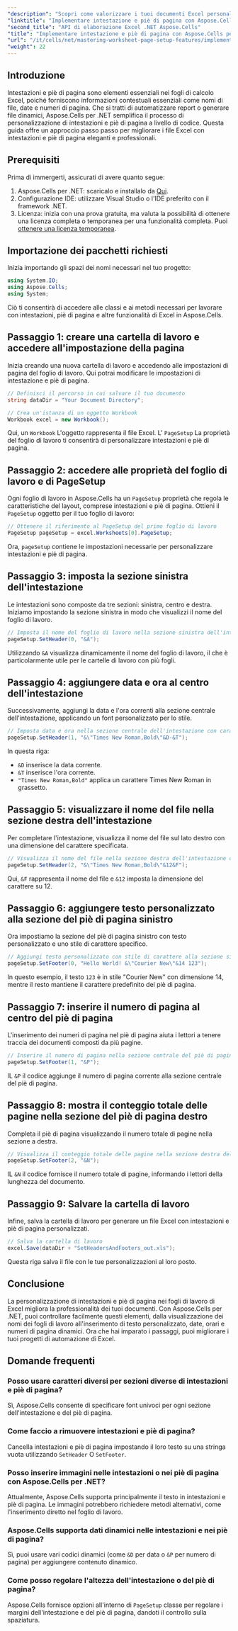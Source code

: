 ```yaml
---
"description": "Scopri come valorizzare i tuoi documenti Excel personalizzando programmaticamente intestazioni e piè di pagina con Aspose.Cells per .NET. Questa guida completa ti guiderà passo dopo passo, dalla configurazione della cartella di lavoro all'inserimento dinamico del nome del foglio di lavoro."
"linktitle": "Implementare intestazione e piè di pagina con Aspose.Cells per .NET"
"second_title": "API di elaborazione Excel .NET Aspose.Cells"
"title": "Implementare intestazione e piè di pagina con Aspose.Cells per .NET"
"url": "/it/cells/net/mastering-worksheet-page-setup-features/implement-header-footer/"
"weight": 22
---
```


## Introduzione

Intestazioni e piè di pagina sono elementi essenziali nei fogli di calcolo Excel, poiché forniscono informazioni contestuali essenziali come nomi di file, date e numeri di pagina. Che si tratti di automatizzare report o generare file dinamici, Aspose.Cells per .NET semplifica il processo di personalizzazione di intestazioni e piè di pagina a livello di codice. Questa guida offre un approccio passo passo per migliorare i file Excel con intestazioni e piè di pagina eleganti e professionali.

## Prerequisiti

Prima di immergerti, assicurati di avere quanto segue:

1. Aspose.Cells per .NET: scaricalo e installalo da [Qui](https://releases.aspose.com/cells/net/).
2. Configurazione IDE: utilizzare Visual Studio o l'IDE preferito con il framework .NET.
3. Licenza: inizia con una prova gratuita, ma valuta la possibilità di ottenere una licenza completa o temporanea per una funzionalità completa. Puoi [ottenere una licenza temporanea](https://purchase.aspose.com/temporary-license/).

## Importazione dei pacchetti richiesti

Inizia importando gli spazi dei nomi necessari nel tuo progetto:

```csharp
using System.IO;
using Aspose.Cells;
using System;
```

Ciò ti consentirà di accedere alle classi e ai metodi necessari per lavorare con intestazioni, piè di pagina e altre funzionalità di Excel in Aspose.Cells.

## Passaggio 1: creare una cartella di lavoro e accedere all'impostazione della pagina

Inizia creando una nuova cartella di lavoro e accedendo alle impostazioni di pagina del foglio di lavoro. Qui potrai modificare le impostazioni di intestazione e piè di pagina.

```csharp
// Definisci il percorso in cui salvare il tuo documento
string dataDir = "Your Document Directory";

// Crea un'istanza di un oggetto Workbook
Workbook excel = new Workbook();
```

Qui, un `Workbook` L'oggetto rappresenta il file Excel. L' `PageSetup` La proprietà del foglio di lavoro ti consentirà di personalizzare intestazioni e piè di pagina.

## Passaggio 2: accedere alle proprietà del foglio di lavoro e di PageSetup

Ogni foglio di lavoro in Aspose.Cells ha un `PageSetup` proprietà che regola le caratteristiche del layout, comprese intestazioni e piè di pagina. Ottieni il `PageSetup` oggetto per il tuo foglio di lavoro:

```csharp
// Ottenere il riferimento al PageSetup del primo foglio di lavoro
PageSetup pageSetup = excel.Worksheets[0].PageSetup;
```

Ora, `pageSetup` contiene le impostazioni necessarie per personalizzare intestazioni e piè di pagina.

## Passaggio 3: imposta la sezione sinistra dell'intestazione

Le intestazioni sono composte da tre sezioni: sinistra, centro e destra. Iniziamo impostando la sezione sinistra in modo che visualizzi il nome del foglio di lavoro.

```csharp
// Imposta il nome del foglio di lavoro nella sezione sinistra dell'intestazione
pageSetup.SetHeader(0, "&A");
```

Utilizzando `&A` visualizza dinamicamente il nome del foglio di lavoro, il che è particolarmente utile per le cartelle di lavoro con più fogli.

## Passaggio 4: aggiungere data e ora al centro dell'intestazione

Successivamente, aggiungi la data e l'ora correnti alla sezione centrale dell'intestazione, applicando un font personalizzato per lo stile.

```csharp
// Imposta data e ora nella sezione centrale dell'intestazione con carattere in grassetto
pageSetup.SetHeader(1, "&\"Times New Roman,Bold\"&D-&T");
```

In questa riga:
- `&D` inserisce la data corrente.
- `&T` inserisce l'ora corrente.
- `"Times New Roman,Bold"` applica un carattere Times New Roman in grassetto.

## Passaggio 5: visualizzare il nome del file nella sezione destra dell'intestazione

Per completare l'intestazione, visualizza il nome del file sul lato destro con una dimensione del carattere specificata.

```csharp
// Visualizza il nome del file nella sezione destra dell'intestazione con dimensione del carattere personalizzata
pageSetup.SetHeader(2, "&\"Times New Roman,Bold\"&12&F");
```

Qui, `&F` rappresenta il nome del file e `&12` imposta la dimensione del carattere su 12.

## Passaggio 6: aggiungere testo personalizzato alla sezione del piè di pagina sinistro

Ora impostiamo la sezione del piè di pagina sinistro con testo personalizzato e uno stile di carattere specifico.

```csharp
// Aggiungi testo personalizzato con stile di carattere alla sezione sinistra del piè di pagina
pageSetup.SetFooter(0, "Hello World! &\"Courier New\"&14 123");
```

In questo esempio, il testo `123` è in stile "Courier New" con dimensione 14, mentre il resto mantiene il carattere predefinito del piè di pagina.

## Passaggio 7: inserire il numero di pagina al centro del piè di pagina

L'inserimento dei numeri di pagina nel piè di pagina aiuta i lettori a tenere traccia dei documenti composti da più pagine.

```csharp
// Inserire il numero di pagina nella sezione centrale del piè di pagina
pageSetup.SetFooter(1, "&P");
```

IL `&P` il codice aggiunge il numero di pagina corrente alla sezione centrale del piè di pagina.

## Passaggio 8: mostra il conteggio totale delle pagine nella sezione del piè di pagina destro

Completa il piè di pagina visualizzando il numero totale di pagine nella sezione a destra.

```csharp
// Visualizza il conteggio totale delle pagine nella sezione destra del piè di pagina
pageSetup.SetFooter(2, "&N");
```

IL `&N` il codice fornisce il numero totale di pagine, informando i lettori della lunghezza del documento.

## Passaggio 9: Salvare la cartella di lavoro

Infine, salva la cartella di lavoro per generare un file Excel con intestazioni e piè di pagina personalizzati.

```csharp
// Salva la cartella di lavoro
excel.Save(dataDir + "SetHeadersAndFooters_out.xls");
```

Questa riga salva il file con le tue personalizzazioni al loro posto.

## Conclusione

La personalizzazione di intestazioni e piè di pagina nei fogli di lavoro di Excel migliora la professionalità dei tuoi documenti. Con Aspose.Cells per .NET, puoi controllare facilmente questi elementi, dalla visualizzazione dei nomi dei fogli di lavoro all'inserimento di testo personalizzato, date, orari e numeri di pagina dinamici. Ora che hai imparato i passaggi, puoi migliorare i tuoi progetti di automazione di Excel.

## Domande frequenti

### Posso usare caratteri diversi per sezioni diverse di intestazioni e piè di pagina?
Sì, Aspose.Cells consente di specificare font univoci per ogni sezione dell'intestazione e del piè di pagina.

### Come faccio a rimuovere intestazioni e piè di pagina?
Cancella intestazioni e piè di pagina impostando il loro testo su una stringa vuota utilizzando `SetHeader` O `SetFooter`.

### Posso inserire immagini nelle intestazioni o nei piè di pagina con Aspose.Cells per .NET?
Attualmente, Aspose.Cells supporta principalmente il testo in intestazioni e piè di pagina. Le immagini potrebbero richiedere metodi alternativi, come l'inserimento diretto nel foglio di lavoro.

### Aspose.Cells supporta dati dinamici nelle intestazioni e nei piè di pagina?  
Sì, puoi usare vari codici dinamici (come `&D` per data o `&P` per numero di pagina) per aggiungere contenuto dinamico.

### Come posso regolare l'altezza dell'intestazione o del piè di pagina?  
Aspose.Cells fornisce opzioni all'interno di `PageSetup` classe per regolare i margini dell'intestazione e del piè di pagina, dandoti il controllo sulla spaziatura.